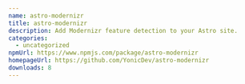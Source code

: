 ```yaml
---
name: astro-modernizr
title: astro-modernizr
description: Add Modernizr feature detection to your Astro site.
categories:
  - uncategorized
npmUrl: https://www.npmjs.com/package/astro-modernizr
homepageUrl: https://github.com/YonicDev/astro-modernizr
downloads: 8
---
```

